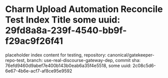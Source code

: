 # Charm Upload Automation Reconcile Test Index Title some uuid: 29fd8a8a-239f-4540-bb9f-f29ac9f26f41
 placeholder index content for testing,  repository: canonical/gatekeeper-repo-test,  branch: use-real-discourse-gateway-dep,  commit sha: 76efd9460d9abef7e400b143b0eab6a35f4e5518,  some uuid: 2c08c5d6-6e67-4b6e-acf7-af8ce95e9592
